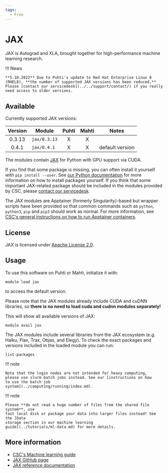 ```yaml
---
tags:
  - Free
---
```


# JAX

JAX is Autograd and XLA, brought together for high-performance machine
learning research. 

!!! News

    **5.10.2022** Due to Puhti's update to Red Hat Enterprise Linux 8
    (RHEL8), **the number of supported JAX versions has been reduced.**
    Please [contact our servicedesk](../../support/contact/) if you really
    need access to older versions.


## Available

Currently supported JAX versions:

| Version | Module       | Puhti | Mahti | Notes           |
|:-------:|--------------|:-----:|:-----:|-----------------|
| 0.3.13  | `jax/0.3.13` | X     | X     |                 |
| 0.4.1   | `jax/0.4.1`  | X     | X     | default version |

The modules contain [JAX](https://github.com/google/jax/) for Python
with GPU support via CUDA. 

If you find that some package is missing, you can often install it
yourself with `pip install --user`. See [our Python
documentation](python.md#installing-python-packages-to-existing-modules)
for more information on how to install packages yourself. If you think
that some important JAX-related package should be included in
the modules provided by CSC, please [contact our
servicedesk](../../support/contact/).

The JAX modules are Apptainer (formerly Singularity)-based but wrapper
scripts have been provided so that common commands such as `python`,
`python3`, `pip` and `pip3` should work as normal. For more
information, see [CSC's general instructions on how to run Apptainer
containers](../computing/containers/run-existing.md).

## License

JAX is licensed under [Apache License
2.0](https://github.com/google/jax/blob/main/LICENSE).

## Usage

To use this software on Puhti or Mahti, initialize it with:

```text
module load jax
```

to access the default version. 

Please note that the JAX modules already include CUDA and cuDNN
libraries, so **there is no need to load cuda and cudnn modules
separately!** 

This will show all available versions of JAX:

```text
module avail jax
```

The JAX modules include several libraries from the JAX ecosystem
(e.g. Haiku, Flax, Trax, Objax, and Elegy). To check the exact
packages and versions included in the loaded module you can run: 

```text
list-packages
```

!!! note 

    Note that the login nodes are not intended for heavy computing,
    please use slurm batch jobs instead. See our [instructions on how
    to use the batch job
    system](../computing/running/index.md). 

!!! note

    Please **do not read a huge number of files from the shared file system**, use
    fast local disk or package your data into larger files instead! See the [Data
    storage section in our machine learning
    guide](../tutorials/ml-data.md) for more details.

## More information

- [CSC's Machine learning guide](../../tutorials/ml-guide/)
- [JAX GitHub page](https://github.com/google/jax)
- [JAX reference documentation](https://jax.readthedocs.io/en/latest/)
